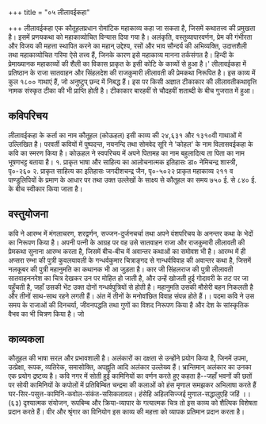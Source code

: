 +++
title = "०५ लीलावईकहा"

+++
लीलावईकहा एक कौतूहलप्रधान रोमांटिक महाकाव्य कहा जा सकता है, जिसमें कथातत्त्व की प्रमुखता है। इसमें प्रणयकथा को महाकाव्योचित विन्यास दिया गया है। अलंकृति, वस्तुव्यापारवर्णन, प्रेम की गंभीरता और विजय की महत्ता स्थापित करने का महान् उद्देश्य, रसों और भाव सौन्दर्य की अभिव्यक्ति, उदात्तशैली तथा महाकाव्योचित गरिमा ऐसे तत्त्व हैं, जिनके कारण इसे महाकाव्य मानना तर्कसंगत है। हिन्दी के प्रेमाख्यानक महाकाव्यों की शैली का विकास प्राकृत के इसी कोटि के काव्यों से हुआ है।'
लीलावईकहा में प्रतिष्ठान के राजा सातवाहन और सिंहलदेश की राजकुमारी लीलावती की प्रेमकथा निरूपित है। इस काव्य में कुल १८०० गाथाएं हैं, जो अनुष्टुप् छन्द में निबद्ध हैं। इस पर किसी अज्ञात टीकाकार की लीलावतीकथावृत्ति नामक संस्कृत टीका की भी प्राप्ति होती है। टीकाकार बारहवीं से चौदहवीं शताब्दी के बीच गुजरात में हुआ।
## कविपरिचय
लीलावईकहा के कर्ता का नाम कौतूहल (कोऊहल) इसी काव्य की २४,६३१ और १३१०वी गाथाओं में उल्लिखित है। परवर्ती कवियों में पुष्पदन्त, नयनन्दि तथा सोमवेद सूरि ने 'कोहल' के नाम विलासवईकहा के कवि का स्मरण किया है। कोऊहल ने स्वपरिचय में अपने पितामह का नाम बहुलादित्य ता पिता का नाम भूषणभट्ट बताया है।
१. प्राकृत भाषा और साहित्य का आलोचनात्मक इतिहासः डा० नेमिचन्द्र शास्त्री, पृ०-२६०
२. प्राकृत साहित्य का इतिहासः जगदीशचन्द्र जैन, पृ०-५०२२
  प्राकृत महाकाव्य
  २११
व पाण्डुलिपियों के प्रमाण के आधार पर तथा उक्त उल्लेखों के साक्ष्य से कौतूहल का समय ७५० ई. से ८४० ई. के बीच स्वीकार किया जाता है।
## वस्तुयोजना
कवि ने आरम्भ में मंगलाचरण, शरद्वर्णन, सज्जन-दुर्जनचर्चा तथा अपने वंशपरिचय के अनन्तर कथा के भेदों का निरूपण किया है। अपनी पत्नी के आग्रह पर वह उसे सातवाहन राजा और राजकुमारी लीलावती की प्रेमकथा सुनाना आरम्भ करता है, जिसमें बीच-बीच में अवान्तर कथाओं का समोवश भी है। आरम्भ में ही अप्सरा रम्भा की पुत्री कुवलयावली के गन्धर्वकुमार चित्राङ्गद से गान्धर्वविवाह की अवान्तर कथा है, जिसमें नलकूबर की पुत्री महानुमति का कथानक भी आ जुड़ता है। कार
जी सिंहलराज की पुत्री लीलावती सातवाहननरेश का चित्र देखकर उन पर मोहित हो जाती है, और उन्हें खोजती हुई गोदावरी के तट पर जा पहुँचती है, जहाँ उसकी भेंट उक्त दोनों गन्धर्वपुत्रियों से होती है। महानुमति उसकी मौसेरी बहन निकलती है और तीनों साथ-साथ रहने लगती हैं। अंत में तीनों के मनोवांछित विवाह संपन्न होते हैं।।
पदमा कवि ने उस समय के राजाओं की दिनचर्या, जीवनपद्धति तथा गुणों का विशद निरूपण किया है और देश के सांस्कृतिक वैभव का भी चित्रण किया है। जो
## काव्यकला
कौतूहल की भाषा सरल और प्रभावशाली है। अलंकारों का दक्षता से उन्होंने प्रयोग किया है, जिनमें उपमा, उत्प्रेक्षा, रूपक, व्यतिरेक, समासोक्ति, अपह्नुति आदि अलंकार उल्लेख्य हैं। भ्रान्तिमान् अलंकार का उनका एक प्रयोग द्रष्टव्य है। कवि नगर में सोती हुई कामिनियों का वर्णन करते हुए कहता है--जहाँ भवनों की छतों पर सोयी कामिनियों के कपोलों में प्रतिबिम्बित चन्द्रमा की कलाओं को हंस मृणाल समझकर अभिलाषा करते हैं
घर-सिर-पसुत्त-कामिनि-कवोल-संकंत-ससिकलावल।
हंसेहि अहिलसिज्जई मुणाल-सद्धालुएहि जहिं ।। (६३) दृश्यात्मक संयोजन, रूपबिम्ब और क्रिया-व्यापार के गत्यात्मक चित्र तो इस काव्य को शैल्पिक विशेषता प्रदान करते हैं। वीर और श्रृंगार का विनियोग इस काव्य की महत्ता को व्यापक प्रतिमान प्रदान करता है।

